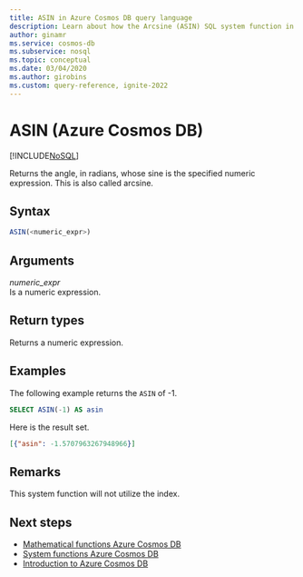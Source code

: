 ```yaml
---
title: ASIN in Azure Cosmos DB query language
description: Learn about how the Arcsine (ASIN) SQL system function in Azure Cosmos DB returns the angle, in radians, whose sine is the specified numeric expression
author: ginamr
ms.service: cosmos-db
ms.subservice: nosql
ms.topic: conceptual
ms.date: 03/04/2020
ms.author: girobins
ms.custom: query-reference, ignite-2022
---
```

# ASIN (Azure Cosmos DB)
[!INCLUDE[NoSQL](../../includes/appliesto-nosql.md)]

 Returns the angle, in radians, whose sine is the specified numeric expression. This is also called arcsine.  
  
## Syntax
  
```sql
ASIN(<numeric_expr>)  
```  
  
## Arguments
  
*numeric_expr*  
   Is a numeric expression.  
  
## Return types
  
  Returns a numeric expression.  
  
## Examples
  
  The following example returns the `ASIN` of -1.  
  
```sql
SELECT ASIN(-1) AS asin  
```  
  
 Here is the result set.  
  
```json
[{"asin": -1.5707963267948966}]  
```  

## Remarks

This system function will not utilize the index.

## Next steps

- [Mathematical functions Azure Cosmos DB](mathematical-functions.md)
- [System functions Azure Cosmos DB](system-functions.yml)
- [Introduction to Azure Cosmos DB](../../introduction.md)
